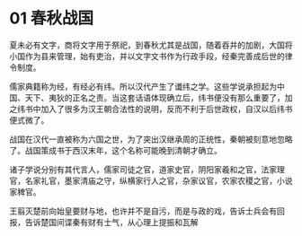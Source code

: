 # 01 春秋战国

夏未必有文字，商将文字用于祭祀，到春秋尤其是战国，随着吞并的加剧，大国将小国作为县来管理，始有吏治，并以文字文书作为行政手段，经秦完善成后世的律令制度。

儒家典籍称为经，有经必有纬。所以汉代产生了谶纬之学。这些学说承担起为中国、天下、夷狄的正名之责。当这套话语体现确立后，纬书便没有那么重要了，加之纬书中加入了很多为汉王朝合法性的说明，反而不利于后世政权，自汉以后纬书便式微了。

战国在汉代一直被称为六国之世，为了突出汉继承周的正统性，秦朝被刻意地忽略了。战国策成书于西汉末年，这个名称可能晚到清朝才确立。

诸子学说分别有其代言人，儒家司徒之官，道家史官，阴阳家羲和之官，法家理官，名家礼官，墨家清庙之守，纵横家行人之官，杂家议官，农家农稷之官，小说家稗官。

王翦灭楚前向始皇要财与地，也许并不是自污，而是与政的戏，告诉士兵会有回报，告诉楚国间谍秦有财有士气，从心理上提振和瓦解
